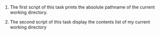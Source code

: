 1. The first script of this task prints the absolute pathname of the current working directory.

2. The second script of this task display the contents list of my current working directory
